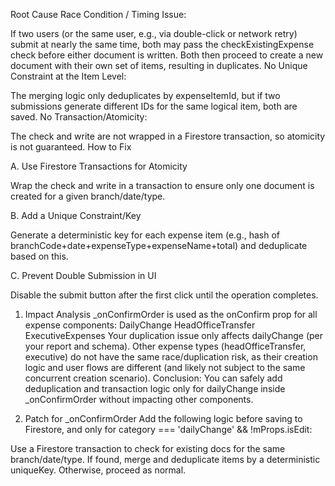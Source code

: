 
Root Cause
Race Condition / Timing Issue:

If two users (or the same user, e.g., via double-click or network retry) submit at nearly the same time, both may pass the checkExistingExpense check before either document is written.
Both then proceed to create a new document with their own set of items, resulting in duplicates.
No Unique Constraint at the Item Level:

The merging logic only deduplicates by expenseItemId, but if two submissions generate different IDs for the same logical item, both are saved.
No Transaction/Atomicity:

The check and write are not wrapped in a Firestore transaction, so atomicity is not guaranteed.
How to Fix

A. Use Firestore Transactions for Atomicity

Wrap the check and write in a transaction to ensure only one document is created for a given branch/date/type.

B. Add a Unique Constraint/Key

Generate a deterministic key for each expense item (e.g., hash of branchCode+date+expenseType+expenseName+total) and deduplicate based on this.

C. Prevent Double Submission in UI

Disable the submit button after the first click until the operation completes.

1. Impact Analysis
_onConfirmOrder is used as the onConfirm prop for all expense components:
DailyChange
HeadOfficeTransfer
ExecutiveExpenses
Your duplication issue only affects dailyChange (per your report and schema).
Other expense types (headOfficeTransfer, executive) do not have the same race/duplication risk, as their creation logic and user flows are different (and likely not subject to the same concurrent creation scenario).
Conclusion:
You can safely add deduplication and transaction logic only for dailyChange inside _onConfirmOrder without impacting other components.

2. Patch for _onConfirmOrder
Add the following logic before saving to Firestore, and only for category === 'dailyChange' && !mProps.isEdit:

Use a Firestore transaction to check for existing docs for the same branch/date/type.
If found, merge and deduplicate items by a deterministic uniqueKey.
Otherwise, proceed as normal.